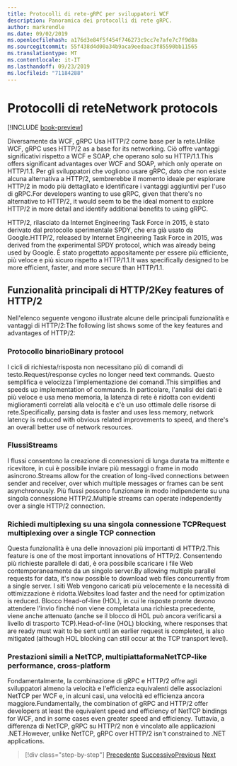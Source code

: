 ```yaml
---
title: Protocolli di rete-gRPC per sviluppatori WCF
description: Panoramica dei protocolli di rete gRPC.
author: markrendle
ms.date: 09/02/2019
ms.openlocfilehash: a176d3e84f5f454f746273c9cc7e7afe7c7f9d8a
ms.sourcegitcommit: 55f438d4d00a34b9aca9eedaac3f85590bb11565
ms.translationtype: MT
ms.contentlocale: it-IT
ms.lasthandoff: 09/23/2019
ms.locfileid: "71184288"
---
```

# <a name="network-protocols"></a><span data-ttu-id="b4f9b-103">Protocolli di rete</span><span class="sxs-lookup"><span data-stu-id="b4f9b-103">Network protocols</span></span>

[!INCLUDE [book-preview](../../../includes/book-preview.md)]

<span data-ttu-id="b4f9b-104">Diversamente da WCF, gRPC Usa HTTP/2 come base per la rete.</span><span class="sxs-lookup"><span data-stu-id="b4f9b-104">Unlike WCF, gRPC uses HTTP/2 as a base for its networking.</span></span> <span data-ttu-id="b4f9b-105">Ciò offre vantaggi significativi rispetto a WCF e SOAP, che operano solo su HTTP/1.1.</span><span class="sxs-lookup"><span data-stu-id="b4f9b-105">This offers significant advantages over WCF and SOAP, which only operate on HTTP/1.1.</span></span> <span data-ttu-id="b4f9b-106">Per gli sviluppatori che vogliono usare gRPC, dato che non esiste alcuna alternativa a HTTP/2, sembrerebbe il momento ideale per esplorare HTTP/2 in modo più dettagliato e identificare i vantaggi aggiuntivi per l'uso di gRPC.</span><span class="sxs-lookup"><span data-stu-id="b4f9b-106">For developers wanting to use gRPC, given that there's no alternative to HTTP/2, it would seem to be the ideal moment to explore HTTP/2 in more detail and identify additional benefits to using gRPC.</span></span>

<span data-ttu-id="b4f9b-107">HTTP/2, rilasciato da Internet Engineering Task Force in 2015, è stato derivato dal protocollo sperimentale SPDY, che era già usato da Google.</span><span class="sxs-lookup"><span data-stu-id="b4f9b-107">HTTP/2, released by Internet Engineering Task Force in 2015, was derived from the experimental SPDY protocol, which was already being used by Google.</span></span> <span data-ttu-id="b4f9b-108">È stato progettato appositamente per essere più efficiente, più veloce e più sicuro rispetto a HTTP/1.1.</span><span class="sxs-lookup"><span data-stu-id="b4f9b-108">It was specifically designed to be more efficient, faster, and more secure than HTTP/1.1.</span></span>

## <a name="key-features-of-http2"></a><span data-ttu-id="b4f9b-109">Funzionalità principali di HTTP/2</span><span class="sxs-lookup"><span data-stu-id="b4f9b-109">Key features of HTTP/2</span></span>

<span data-ttu-id="b4f9b-110">Nell'elenco seguente vengono illustrate alcune delle principali funzionalità e vantaggi di HTTP/2:</span><span class="sxs-lookup"><span data-stu-id="b4f9b-110">The following list shows some of the key features and advantages of HTTP/2:</span></span>

### <a name="binary-protocol"></a><span data-ttu-id="b4f9b-111">Protocollo binario</span><span class="sxs-lookup"><span data-stu-id="b4f9b-111">Binary protocol</span></span>

<span data-ttu-id="b4f9b-112">I cicli di richiesta/risposta non necessitano più di comandi di testo.</span><span class="sxs-lookup"><span data-stu-id="b4f9b-112">Request/response cycles no longer need text commands.</span></span> <span data-ttu-id="b4f9b-113">Questo semplifica e velocizza l'implementazione dei comandi.</span><span class="sxs-lookup"><span data-stu-id="b4f9b-113">This simplifies and speeds up implementation of commands.</span></span> <span data-ttu-id="b4f9b-114">In particolare, l'analisi dei dati è più veloce e usa meno memoria, la latenza di rete è ridotta con evidenti miglioramenti correlati alla velocità e c'è un uso ottimale delle risorse di rete.</span><span class="sxs-lookup"><span data-stu-id="b4f9b-114">Specifically, parsing data is faster and uses less memory, network latency is reduced with obvious related improvements to speed, and there's an overall better use of network resources.</span></span>

### <a name="streams"></a><span data-ttu-id="b4f9b-115">Flussi</span><span class="sxs-lookup"><span data-stu-id="b4f9b-115">Streams</span></span>

<span data-ttu-id="b4f9b-116">I flussi consentono la creazione di connessioni di lunga durata tra mittente e ricevitore, in cui è possibile inviare più messaggi o frame in modo asincrono.</span><span class="sxs-lookup"><span data-stu-id="b4f9b-116">Streams allow for the creation of long-lived connections between sender and receiver, over which multiple messages or frames can be sent asynchronously.</span></span> <span data-ttu-id="b4f9b-117">Più flussi possono funzionare in modo indipendente su una singola connessione HTTP/2.</span><span class="sxs-lookup"><span data-stu-id="b4f9b-117">Multiple streams can operate independently over a single HTTP/2 connection.</span></span>

### <a name="request-multiplexing-over-a-single-tcp-connection"></a><span data-ttu-id="b4f9b-118">Richiedi multiplexing su una singola connessione TCP</span><span class="sxs-lookup"><span data-stu-id="b4f9b-118">Request multiplexing over a single TCP connection</span></span>

<span data-ttu-id="b4f9b-119">Questa funzionalità è una delle innovazioni più importanti di HTTP/2.</span><span class="sxs-lookup"><span data-stu-id="b4f9b-119">This feature is one of the most important innovations of HTTP/2.</span></span> <span data-ttu-id="b4f9b-120">Consentendo più richieste parallele di dati, è ora possibile scaricare i file Web contemporaneamente da un singolo server.</span><span class="sxs-lookup"><span data-stu-id="b4f9b-120">By allowing multiple parallel requests for data, it's now possible to download web files concurrently from a single server.</span></span> <span data-ttu-id="b4f9b-121">I siti Web vengono caricati più velocemente e la necessità di ottimizzazione è ridotta.</span><span class="sxs-lookup"><span data-stu-id="b4f9b-121">Websites load faster and the need for optimization is reduced.</span></span> <span data-ttu-id="b4f9b-122">Blocco Head-of-line (HOL), in cui le risposte pronte devono attendere l'invio finché non viene completata una richiesta precedente, viene anche attenuato (anche se il blocco di HOL può ancora verificarsi a livello di trasporto TCP).</span><span class="sxs-lookup"><span data-stu-id="b4f9b-122">Head-of-line (HOL) blocking, where responses that are ready must wait to be sent until an earlier request is completed, is also mitigated (although HOL blocking can still occur at the TCP transport level).</span></span>

### <a name="nettcp-like-performance-cross-platform"></a><span data-ttu-id="b4f9b-123">Prestazioni simili a NetTCP, multipiattaforma</span><span class="sxs-lookup"><span data-stu-id="b4f9b-123">NetTCP-like performance, cross-platform</span></span>

<span data-ttu-id="b4f9b-124">Fondamentalmente, la combinazione di gRPC e HTTP/2 offre agli sviluppatori almeno la velocità e l'efficienza equivalenti delle associazioni NetTCP per WCF e, in alcuni casi, una velocità ed efficienza ancora maggiore.</span><span class="sxs-lookup"><span data-stu-id="b4f9b-124">Fundamentally, the combination of gRPC and HTTP/2 offer developers at least the equivalent speed and efficiency of NetTCP bindings for WCF, and in some cases even greater speed and efficiency.</span></span> <span data-ttu-id="b4f9b-125">Tuttavia, a differenza di NetTCP, gRPC su HTTP/2 non è vincolato alle applicazioni .NET.</span><span class="sxs-lookup"><span data-stu-id="b4f9b-125">However, unlike NetTCP, gRPC over HTTP/2 isn't constrained to .NET applications.</span></span>

>[!div class="step-by-step"]
><span data-ttu-id="b4f9b-126">[Precedente](interface-definition-language.md)
>[Successivo](why-grpc.md)</span><span class="sxs-lookup"><span data-stu-id="b4f9b-126">[Previous](interface-definition-language.md)
[Next](why-grpc.md)</span></span>
